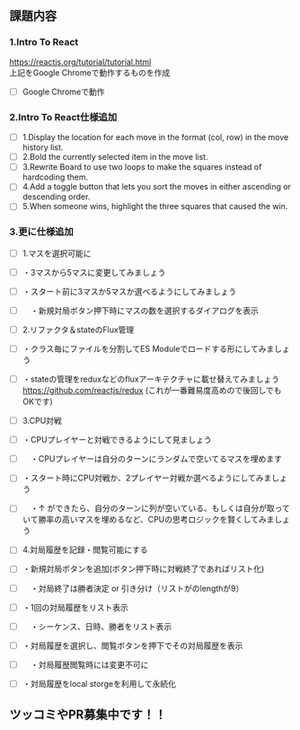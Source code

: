 ## 課題内容
### 1.Intro To React
https://reactjs.org/tutorial/tutorial.html  
上記をGoogle Chromeで動作するものを作成

- [ ] Google Chromeで動作

### 2.Intro To React仕様追加
- [ ] 1.Display the location for each move in the format (col, row) in the move history list.
- [ ] 2.Bold the currently selected item in the move list.
- [ ] 3.Rewrite Board to use two loops to make the squares instead of hardcoding them.
- [ ] 4.Add a toggle button that lets you sort the moves in either ascending or descending order.
- [ ] 5.When someone wins, highlight the three squares that caused the win.

### 3.更に仕様追加
- [ ] 1.マスを選択可能に
- [ ] ・3マスから5マスに変更してみましょう
- [ ] ・スタート前に3マスか5マスか選べるようにしてみましょう
- [ ] 　・新規対局ボタン押下時にマスの数を選択するダイアログを表示

- [ ] 2.リファクタ＆stateのFlux管理
- [ ] ・クラス毎にファイルを分割してES Moduleでロードする形にしてみましょう
- [ ] ・stateの管理をreduxなどのfluxアーキテクチャに載せ替えてみましょう　https://github.com/reactjs/redux  (これが一番難易度高めので後回しでもOKです)

- [ ] 3.CPU対戦
- [ ] ・CPUプレイヤーと対戦できるようにして見ましょう
- [ ] 　・CPUプレイヤーは自分のターンにランダムで空いてるマスを埋めます
- [ ] ・スタート時にCPU対戦か、2プレイヤー対戦か選べるようにしてみましょう
- [ ] 　・↑ ができたら、自分のターンに列が空いている、もしくは自分が取っていて勝率の高いマスを埋めるなど、CPUの思考ロジックを賢くしてみましょう

- [ ] 4.対局履歴を記録・閲覧可能にする
- [ ] ・新規対局ボタンを追加(ボタン押下時に対戦終了であればリスト化)
- [ ] 　・対局終了は勝者決定 or 引き分け（リストがのlengthが9）
- [ ] ・1回の対局履歴をリスト表示
- [ ] 　・シーケンス、日時、勝者をリスト表示
- [ ] ・対局履歴を選択し、閲覧ボタンを押下でその対局履歴を表示
- [ ] 　・対局履歴閲覧時には変更不可に
- [ ] ・対局履歴をlocal storgeを利用して永続化


## ツッコミやPR募集中です！！
